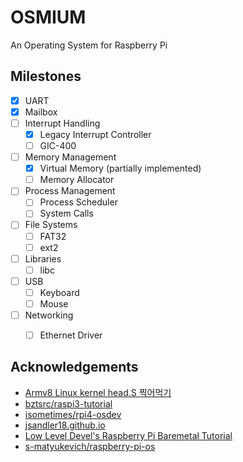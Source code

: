 # OSMIUM

An Operating System for Raspberry Pi

## Milestones

- [x] UART
- [x] Mailbox
- [ ] Interrupt Handling
  - [x] Legacy Interrupt Controller
  - [ ] GIC-400
- [ ] Memory Management
  - [x] Virtual Memory (partially implemented)
  - [ ] Memory Allocator
- [ ] Process Management
  - [ ] Process Scheduler
  - [ ] System Calls
- [ ] File Systems
  - [ ] FAT32
  - [ ] ext2
- [ ] Libraries
  - [ ] libc
- [ ] USB
  - [ ] Keyboard
  - [ ] Mouse
- [ ] Networking
  - [ ] Ethernet Driver


## Acknowledgements
- [Armv8 Linux kernel head.S 찍어먹기](https://www.bhral.com/post/arm-v8-linux-kernel-head-s-1)
- [bztsrc/raspi3-tutorial](https://github.com/bztsrc/raspi3-tutorial)
- [isometimes/rpi4-osdev](https://github.com/isometimes/rpi4-osdev)
- [jsandler18.github.io](https://jsandler18.github.io/)
- [Low Level Devel's Raspberry Pi Baremetal Tutorial](https://www.youtube.com/playlist?list=PLVxiWMqQvhg9FCteL7I0aohj1_YiUx1x8)
- [s-matyukevich/raspberry-pi-os](https://github.com/s-matyukevich/raspberry-pi-os)
